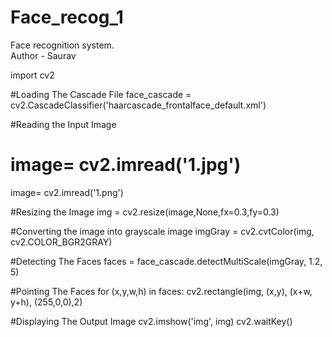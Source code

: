 # Face_recog_1
Face recognition system.
<br>
Author - Saurav


import cv2

#Loading The Cascade File
face_cascade = cv2.CascadeClassifier('haarcascade_frontalface_default.xml')

#Reading the Input Image
# image= cv2.imread('1.jpg')
image= cv2.imread('1.png')

#Resizing the Image
img = cv2.resize(image,None,fx=0.3,fy=0.3)

#Converting the image into grayscale image
imgGray = cv2.cvtColor(img, cv2.COLOR_BGR2GRAY)

#Detecting The Faces
faces = face_cascade.detectMultiScale(imgGray, 1.2, 5)

#Pointing The Faces
for (x,y,w,h) in faces:
	cv2.rectangle(img, (x,y), (x+w, y+h), (255,0,0),2)

#Displaying The Output Image
cv2.imshow('img', img)
cv2.waitKey()
